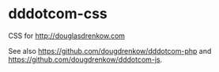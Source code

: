 # dddotcom-css
CSS for http://douglasdrenkow.com

See also https://github.com/dougdrenkow/dddotcom-php and https://github.com/dougdrenkow/dddotcom-js.

